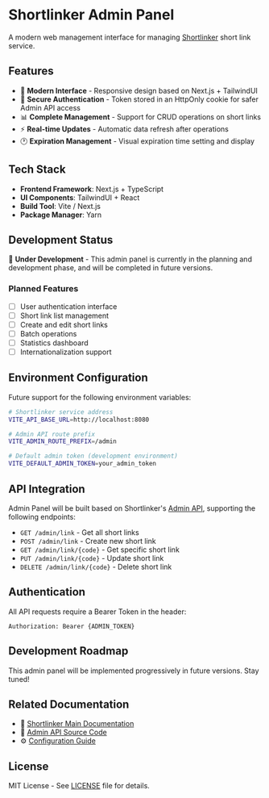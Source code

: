 # Shortlinker Admin Panel

A modern web management interface for managing [Shortlinker](../README.md) short link service.

## Features

- 🎨 **Modern Interface** - Responsive design based on Next.js + TailwindUI
- 🔐 **Secure Authentication** - Token stored in an HttpOnly cookie for safer Admin API access
- 📊 **Complete Management** - Support for CRUD operations on short links
- ⚡ **Real-time Updates** - Automatic data refresh after operations
- 🕐 **Expiration Management** - Visual expiration time setting and display

## Tech Stack

- **Frontend Framework**: Next.js + TypeScript
- **UI Components**: TailwindUI + React
- **Build Tool**: Vite / Next.js
- **Package Manager**: Yarn

## Development Status

🚧 **Under Development** - This admin panel is currently in the planning and development phase, and will be completed in future versions.

### Planned Features

- [ ] User authentication interface
- [ ] Short link list management
- [ ] Create and edit short links
- [ ] Batch operations
- [ ] Statistics dashboard
- [ ] Internationalization support

## Environment Configuration

Future support for the following environment variables:

```bash
# Shortlinker service address
VITE_API_BASE_URL=http://localhost:8080

# Admin API route prefix
VITE_ADMIN_ROUTE_PREFIX=/admin

# Default admin token (development environment)
VITE_DEFAULT_ADMIN_TOKEN=your_admin_token
```

## API Integration

Admin Panel will be built based on Shortlinker's [Admin API](../src/admin.rs), supporting the following endpoints:

- `GET /admin/link` - Get all short links
- `POST /admin/link` - Create new short link
- `GET /admin/link/{code}` - Get specific short link
- `PUT /admin/link/{code}` - Update short link
- `DELETE /admin/link/{code}` - Delete short link

## Authentication

All API requests require a Bearer Token in the header:

```
Authorization: Bearer {ADMIN_TOKEN}
```

## Development Roadmap

This admin panel will be implemented progressively in future versions. Stay tuned!

## Related Documentation

- 📖 [Shortlinker Main Documentation](../README.md)
- 🔧 [Admin API Source Code](../src/admin.rs)
- ⚙️ [Configuration Guide](../docs/config/index.md)

## License

MIT License - See [LICENSE](../LICENSE) file for details.
